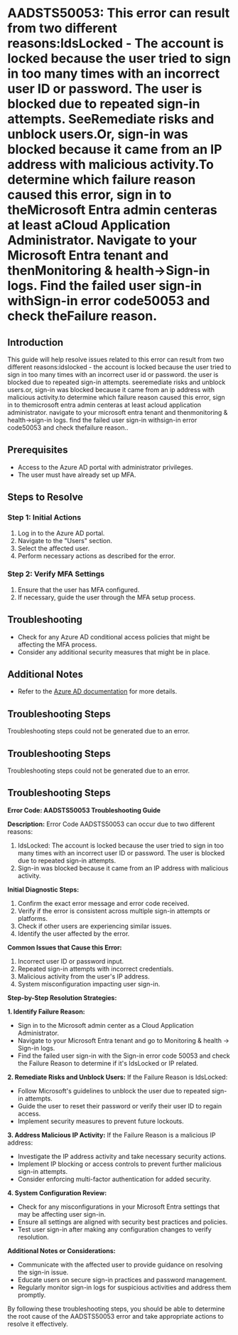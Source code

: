 # AADSTS50053: This error can result from two different reasons:IdsLocked - The account is locked because the user tried to sign in too many times with an incorrect user ID or password. The user is blocked due to repeated sign-in attempts. SeeRemediate risks and unblock users.Or, sign-in was blocked because it came from an IP address with malicious activity.To determine which failure reason caused this error, sign in to theMicrosoft Entra admin centeras at least aCloud Application Administrator.  Navigate to your Microsoft Entra tenant and thenMonitoring & health->Sign-in logs.  Find the failed user sign-in withSign-in error code50053 and check theFailure reason.

## Introduction
This guide will help resolve issues related to this error can result from two different reasons:idslocked - the account is locked because the user tried to sign in too many times with an incorrect user id or password. the user is blocked due to repeated sign-in attempts. seeremediate risks and unblock users.or, sign-in was blocked because it came from an ip address with malicious activity.to determine which failure reason caused this error, sign in to themicrosoft entra admin centeras at least acloud application administrator.  navigate to your microsoft entra tenant and thenmonitoring & health->sign-in logs.  find the failed user sign-in withsign-in error code50053 and check thefailure reason..

## Prerequisites
- Access to the Azure AD portal with administrator privileges.
- The user must have already set up MFA.

## Steps to Resolve

### Step 1: Initial Actions
1. Log in to the Azure AD portal.
2. Navigate to the "Users" section.
3. Select the affected user.
4. Perform necessary actions as described for the error.

### Step 2: Verify MFA Settings
1. Ensure that the user has MFA configured.
2. If necessary, guide the user through the MFA setup process.

## Troubleshooting
- Check for any Azure AD conditional access policies that might be affecting the MFA process.
- Consider any additional security measures that might be in place.

## Additional Notes
- Refer to the [Azure AD documentation](https://learn.microsoft.com/en-us/azure/active-directory/) for more details.


## Troubleshooting Steps
Troubleshooting steps could not be generated due to an error.

## Troubleshooting Steps
Troubleshooting steps could not be generated due to an error.

## Troubleshooting Steps
**Error Code: AADSTS50053 Troubleshooting Guide**

**Description:**
Error Code AADSTS50053 can occur due to two different reasons:
1. IdsLocked: The account is locked because the user tried to sign in too many times with an incorrect user ID or password. The user is blocked due to repeated sign-in attempts.
2. Sign-in was blocked because it came from an IP address with malicious activity.

**Initial Diagnostic Steps:**
1. Confirm the exact error message and error code received.
2. Verify if the error is consistent across multiple sign-in attempts or platforms.
3. Check if other users are experiencing similar issues.
4. Identify the user affected by the error.

**Common Issues that Cause this Error:**
1. Incorrect user ID or password input.
2. Repeated sign-in attempts with incorrect credentials.
3. Malicious activity from the user's IP address.
4. System misconfiguration impacting user sign-in.

**Step-by-Step Resolution Strategies:**

**1. Identify Failure Reason:**
- Sign in to the Microsoft admin center as a Cloud Application Administrator.
- Navigate to your Microsoft Entra tenant and go to Monitoring & health -> Sign-in logs.
- Find the failed user sign-in with the Sign-in error code 50053 and check the Failure Reason to determine if it's IdsLocked or IP related.

**2. Remediate Risks and Unblock Users:**
If the Failure Reason is IdsLocked:
- Follow Microsoft's guidelines to unblock the user due to repeated sign-in attempts.
- Guide the user to reset their password or verify their user ID to regain access.
- Implement security measures to prevent future lockouts.

**3. Address Malicious IP Activity:**
If the Failure Reason is a malicious IP address:
- Investigate the IP address activity and take necessary security actions.
- Implement IP blocking or access controls to prevent further malicious sign-in attempts.
- Consider enforcing multi-factor authentication for added security.

**4. System Configuration Review:**
- Check for any misconfigurations in your Microsoft Entra settings that may be affecting user sign-in.
- Ensure all settings are aligned with security best practices and policies.
- Test user sign-in after making any configuration changes to verify resolution.

**Additional Notes or Considerations:**
- Communicate with the affected user to provide guidance on resolving the sign-in issue.
- Educate users on secure sign-in practices and password management.
- Regularly monitor sign-in logs for suspicious activities and address them promptly.

By following these troubleshooting steps, you should be able to determine the root cause of the AADSTS50053 error and take appropriate actions to resolve it effectively.